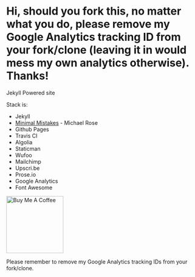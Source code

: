 
# **Hi, should you fork this, no matter what you do, please remove my Google Analytics tracking ID from your fork/clone (leaving it in would mess my own analytics otherwise). Thanks!**

Jekyll Powered site

Stack is:
- Jekyll
- [Minimal Mistakes](https://github.com/mmistakes/minimal-mistakes) - Michael Rose
- Github Pages
- Travis CI
- Algolia
- Staticman
- Wufoo
- Mailchimp
- Upscri.be
- Prose.io
- Google Analytics
- Font Awesome

<a href="https://www.buymeacoffee.com/experienceconomy" target="_blank"><img src="https://cdn.buymeacoffee.com/buttons/lato-blue.png" alt="Buy Me A Coffee" width=150rem ></a>

Please remember to remove my Google Analytics tracking IDs from your fork/clone.
